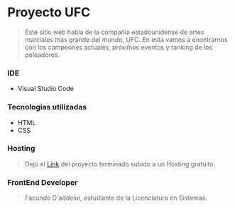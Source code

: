 # Proyecto UFC

> Este sitio web habla de la compañia estadounidense de artes marciales más grande del mundo, UFC. En esta vamos a enontrarnos con los campeones actuales, próximos eventos y ranking de los peleadores.

### IDE
- Visual Studio Code

### Tecnologias utilizadas
- HTML
- CSS

### Hosting
> Dejo el [Link](https://https://ufc-no-oficial.netlify.app/ "Link") del proyecto terminado subido a un Hosting gratuito.

### FrontEnd Developer
> Facundo D'addese, estudiante de la Licenciatura en Sistemas.